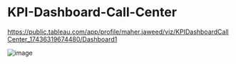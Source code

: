 # KPI-Dashboard-Call-Center

https://public.tableau.com/app/profile/maher.jaweed/viz/KPIDashboardCallCenter_17436319674480/Dashboard1

![image](https://github.com/user-attachments/assets/3b135e31-6c9e-4868-afad-f7f764b5a3c8)
